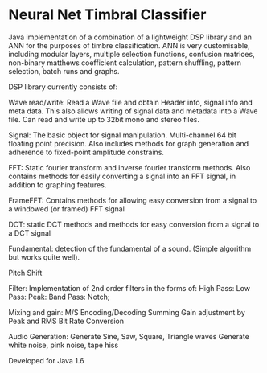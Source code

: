 Neural Net Timbral Classifier
=========

Java implementation of a combination of a lightweight DSP library and an ANN for the purposes of timbre classification. 
ANN is very customisable, including modular layers, multiple selection functions, confusion matrices, 
non-binary matthews coefficient calculation, pattern shuffling, pattern selection, batch runs and graphs.

DSP library currently consists of:

Wave read/write: Read a Wave file and obtain Header info, signal info and meta data. This also allows writing of signal data and metadata into a Wave file. Can read and write up to 32bit mono and stereo files. 

Signal: The basic object for signal manipulation. Multi-channel 64 bit floating point precision. Also includes methods for graph generation and adherence to fixed-point amplitude constrains.

FFT: Static fourier transform and inverse fourier transform methods. Also contains methods for easily converting a signal into an FFT signal, in addition to graphing features.

FrameFFT: Contains methods for allowing easy conversion from a signal to a windowed (or framed) FFT signal

DCT: static DCT methods and methods for easy conversion from a signal to a DCT signal

Fundamental: detection of the fundamental of a sound. (Simple algorithm but works quite well).

Pitch Shift

Filter: Implementation of 2nd order filters in the forms of:
    High Pass:
    Low Pass:
    Peak:
    Band Pass:
    Notch;

Mixing and gain:
M/S Encoding/Decoding
Summing
Gain adjustment by Peak and RMS
Bit Rate Conversion

Audio Generation:
Generate Sine, Saw, Square, Triangle waves
Generate white noise, pink noise, tape hiss

Developed for Java 1.6

